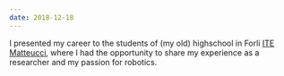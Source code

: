 ```yaml
--- 
date: 2018-12-18
---
```

I presented my career to the students of (my old) highschool in Forli <a href="https://www.itematteucci.edu.it/il-nostro-open-night/" target="_blank" rel="noopener">ITE Matteucci</a>, where I had the opportunity to share my experience as a researcher and my passion for robotics.